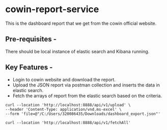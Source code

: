 # cowin-report-service

This is the dashboard report that we get from the cowin official website.

## Pre-requisites -
There should be local instance of elastic search and Kibana running.

## Key Features -
- Login to cowin website and download the report.
- Upload the JSON report via postman collection and inserts the data in elastic search.
- Fetch the arrays of report from the elastic search based on the criteria.

```
curl --location 'http://localhost:8888/api/v1/upload' \
--header 'Content-Type: application/vnd.ms-excel' \
--form 'file=@"/C:/Users/320086435/Downloads/dashboard_export.json"'

```


```
curl --location 'http://localhost:8888/api/v1/fetchAll'

```

